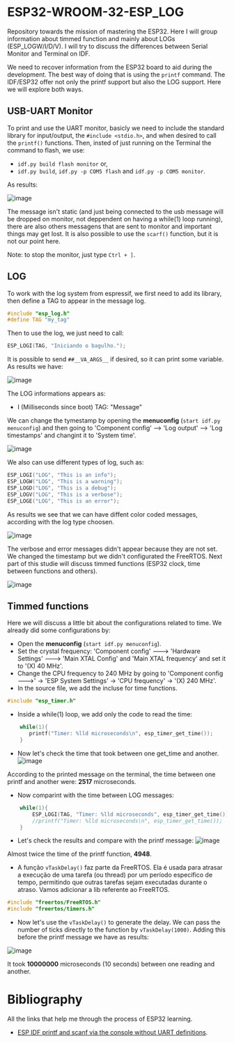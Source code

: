 # ESP32-WROOM-32-ESP_LOG
Repository towards the mission of mastering the ESP32. Here I will group information about timmed function and  mainly about LOGs (ESP_LOGW/I/D/V). I will try to discuss the differences between Serial Monitor and Terminal on IDF.

We need to recover information from the ESP32 board to aid during the development. The best way of doing that is using the `printf` command. The IDF/ESP32 offer not only the printf support but also the LOG support. Here we will explore both ways.

## USB-UART Monitor

To print and use the UART monitor, basicly we need to include the standard library for input/output, the `#include <stdio.h>`, and when desired to call the `printf()` functions.
Then, insted of just running on the Terminal the command to flash, we use: 

* `idf.py build flash monitor` or,
* `idf.py build`, `idf.py -p COM5 flash` and `idf.py -p COM5 monitor`.

As results:

![image](https://github.com/Rafaelatff/ESP32-WROOM-32-ESP_LOG/assets/58916022/d5ee0399-c518-4c22-adb4-46dca1d14ea8)

The message isn't static (and just being connected to the usb message will be dropped on monitor, not deppendent on having a while(1) loop running), there are also others messagens that are sent to monitor and important things may get lost. It is also possible to use the `scarf()` function, but it is not our point here.

Note: to stop the monitor, just type `Ctrl + ]`.

## LOG

To work with the log system from espressif, we first need to add its library, then define a TAG to appear in the message log.

```c
#include "esp_log.h"
#define TAG "my_tag"
```

Then to use the log, we just need to call:

```c
ESP_LOGI(TAG, "Iniciando o bagulho.");
```

It is possible to send `##__VA_ARGS__` if desired, so it can print some variable. As results we have:

![image](https://github.com/Rafaelatff/ESP32-WROOM-32-ESP_LOG/assets/58916022/5ec74534-914d-4f39-85f1-337fd523b9b7)

The LOG informations appears as: 

* I (Milliseconds since boot) TAG: "Message"

We can change the tymestamp by opening the **menuconfig** (`start idf.py menuconfig`) and then going to 'Component config' --> 'Log output' --> 'Log timestamps' and changint it to 'System time'.

![image](https://github.com/Rafaelatff/ESP32-WROOM-32-ESP_LOG/assets/58916022/f3a5f2e3-d2cd-4aaf-9494-ea2faef9d6d2)

We also can use different types of log, such as:

```c
ESP_LOGI("LOG", "This is an info");
ESP_LOGW("LOG", "This is a warning");
ESP_LOGD("LOG", "This is a debug");
ESP_LOGV("LOG", "This is a verbose");
ESP_LOGE("LOG", "This is an error"); 
```

As results we see that we can have diffent color coded messages, according with the log type choosen.

![image](https://github.com/Rafaelatff/ESP32-WROOM-32-ESP_LOG/assets/58916022/5a2e836d-3d09-49ed-b209-4da475c819c6)

The verbose and error messages didn't appear because they are not set. We changed the timestamp but we didn't configurated the FreeRTOS. Next part of this studie will discuss timmed functions (ESP32 clock, time between functions and others).

![image](https://github.com/Rafaelatff/ESP32-WROOM-32-ESP_LOG/assets/58916022/6ed5cc55-c473-48a1-8986-f1b6000d496b)

## Timmed functions

Here we will discuss a little bit about the configurations related to time. We already did some configurations by:

* Open the **menuconfig** (`start idf.py menuconfig`).
* Set the crystal frequency: 'Component config' ---> 'Hardware Settings' ---> 'Main XTAL Config' and 'Main XTAL frequency' and set it to '(X) 40 MHz'.
* Change the CPU frequency to 240 MHz by going to 'Component config --->' -> 'ESP System Settings' -> 'CPU frequency' -> '(X) 240 MHz'.
* In the source file, we add the incluse for time functions.
```c
#include "esp_timer.h"
```
* Inside a while(1) loop, we add only the code to read the time:
```c
    while(1){
       printf("Timer: %lld microseconds\n", esp_timer_get_time());
    }
```
* Now let's check the time that took between one get_time and another.
![image](https://github.com/Rafaelatff/ESP32-WROOM-32-ESP_LOG/assets/58916022/68e817ca-f09c-4fce-ba22-31951ed29cb9)

According to the printed message on the terminal, the time between one printf and another were: **2517** microseconds.
* Now comparint with the time between LOG messages:
```c
    while(1){
        ESP_LOGI(TAG, "Timer: %lld microseconds", esp_timer_get_time());
        //printf("Timer: %lld microseconds\n", esp_timer_get_time());
    }
```
* Let's check the results and compare with the printf message:
![image](https://github.com/Rafaelatff/ESP32-WROOM-32-ESP_LOG/assets/58916022/6ea9de59-dd77-43f6-a18e-3fbc90c0acc3)

Almost twice the time of the printf function, **4948**.

* A função `vTaskDelay()` faz parte da FreeRTOS. Ela é usada para atrasar a execução de uma tarefa (ou thread) por um período específico de tempo, permitindo que outras tarefas sejam executadas durante o atraso. Vamos adicionar a lib referente ao FreeRTOS.
```c
#include "freertos/FreeRTOS.h"
#include "freertos/timers.h"
```
* Now let's use the `vTaskDelay()` to generate the delay. We can pass the number of ticks directly to the function by `vTaskDelay(1000)`. Adding this before the printf message we have as results:

![image](https://github.com/Rafaelatff/ESP32-WROOM-32-ESP_LOG/assets/58916022/157338e5-e554-482c-96ca-fab9f908368c)

It took **10000000** microseconds (10 seconds) between one reading and another.

 

  


# Bibliography

All the links that help me through the process of ESP32 learning.

* [ESP IDF printf and scanf via the console without UART definitions](https://www.youtube.com/watch?v=WzxZSvWVWpM).
